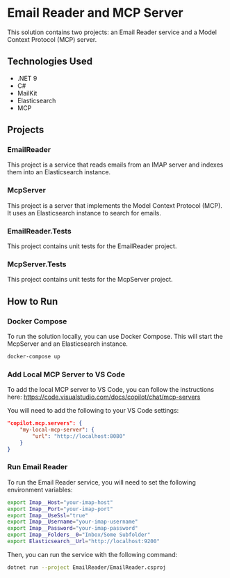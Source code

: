 # Email Reader and MCP Server

This solution contains two projects: an Email Reader service and a Model Context Protocol (MCP) server.

## Technologies Used

- .NET 9
- C#
- MailKit
- Elasticsearch
- MCP

## Projects

### EmailReader

This project is a service that reads emails from an IMAP server and indexes them into an Elasticsearch instance.

### McpServer

This project is a server that implements the Model Context Protocol (MCP). It uses an Elasticsearch instance to search for emails.

### EmailReader.Tests

This project contains unit tests for the EmailReader project.

### McpServer.Tests

This project contains unit tests for the McpServer project.

## How to Run

### Docker Compose

To run the solution locally, you can use Docker Compose. This will start the McpServer and an Elasticsearch instance.

```bash
docker-compose up
```

### Add Local MCP Server to VS Code

To add the local MCP server to VS Code, you can follow the instructions here: https://code.visualstudio.com/docs/copilot/chat/mcp-servers

You will need to add the following to your VS Code settings:

```json
"copilot.mcp.servers": {
    "my-local-mcp-server": {
        "url": "http://localhost:8080"
    }
}
```

### Run Email Reader

To run the Email Reader service, you will need to set the following environment variables:

```bash
export Imap__Host="your-imap-host"
export Imap__Port="your-imap-port"
export Imap__UseSsl="true"
export Imap__Username="your-imap-username"
export Imap__Password="your-imap-password"
export Imap__Folders__0="Inbox/Some Subfolder"
export Elasticsearch__Url="http://localhost:9200"
```

Then, you can run the service with the following command:

```bash
dotnet run --project EmailReader/EmailReader.csproj
```
